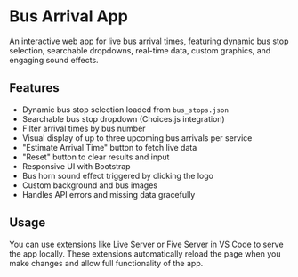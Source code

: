 # Bus Arrival App

An interactive web app for live bus arrival times, featuring dynamic bus stop selection, searchable dropdowns, real-time data, custom graphics, and engaging sound effects.

## Features

- Dynamic bus stop selection loaded from `bus_stops.json`
- Searchable bus stop dropdown (Choices.js integration)
- Filter arrival times by bus number
- Visual display of up to three upcoming bus arrivals per service
- "Estimate Arrival Time" button to fetch live data
- "Reset" button to clear results and input
- Responsive UI with Bootstrap
- Bus horn sound effect triggered by clicking the logo
- Custom background and bus images
- Handles API errors and missing data gracefully

## Usage

You can use extensions like Live Server or Five Server in VS Code to serve the app locally. These extensions automatically reload the page when you make changes and allow full functionality of the app.
